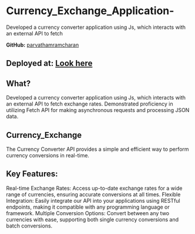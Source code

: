 
# Currency_Exchange_Application-
Developed a currency converter application using Js, which interacts with an external API to fetch 


**GitHub:** [parvathamramcharan](https://github.com/parvathamramcharan)
## Deployed at: [Look here](https://mycurrencyconverterapi.netlify.app/)

## What?
Developed a currency converter application using Js, which interacts with an external API to fetch exchange rates. 
Demonstrated proficiency in utilizing Fetch API for making asynchronous requests and processing JSON data.




## Currency_Exchange
The Currency Converter API provides a simple and efficient way to perform currency conversions in real-time.
## Key Features:

Real-time Exchange Rates: Access up-to-date exchange rates for a wide range of currencies, ensuring accurate conversions at all times.
Flexible Integration: Easily integrate our API into your applications using RESTful endpoints, making it compatible with any programming language or framework.
Multiple Conversion Options: Convert between any two currencies with ease, supporting both single currency conversions and batch conversions.



